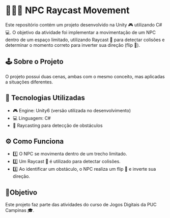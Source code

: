 # 🏃‍♂️💥 NPC Raycast Movement
Este repositório contém um projeto desenvolvido na Unity 🎮 utilizando C# 💻. O objetivo da atividade foi implementar a movimentação de um NPC dentro de um espaço limitado, utilizando Raycast 🔦 para detectar colisões e determinar o momento correto para inverter sua direção (flip 🔄).

## 🕹️ Sobre o Projeto
O projeto possui duas cenas, ambas com o mesmo conceito, mas aplicadas a situações diferentes.

## 🚀 Tecnologias Utilizadas
- 🎮 Engine: Unity6 (versão utilizada no desenvolvimento)
- 💻 Linguagem: C#
- 🔦 Raycasting para detecção de obstáculos
## ⚙️ Como Funciona
- 1️⃣ O NPC se movimenta dentro de um trecho limitado.
- 2️⃣ Um Raycast 🔦 é utilizado para detectar colisões.
- 3️⃣ Ao identificar um obstáculo, o NPC realiza um flip 🔄 e inverte sua direção.
## 🎯Objetivo
Este projeto faz parte das atividades do curso de Jogos Digitais da PUC Campinas 🎓.
